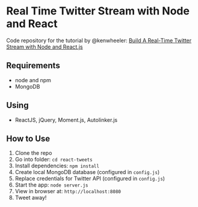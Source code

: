# Real Time Twitter Stream with Node and React

Code repository for the tutorial by @kenwheeler: [Build A Real-Time Twitter Stream with Node and React.js](http://scotch.io/tutorials/javascript/build-a-real-time-twitter-stream-with-node-and-react-js)

## Requirements

- node and npm
- MongoDB

## Using

- ReactJS, jQuery, Moment.js, Autolinker.js

## How to Use

1. Clone the repo
2. Go into folder: `cd react-tweets`
3. Install dependencies: `npm install`
4. Create local MongoDB database (configured in `config.js`)
5. Replace credentials for Twitter API (configured in `config.js`)
6. Start the app: `node server.js`
7. View in browser at: `http://localhost:8080`
8. Tweet away!

